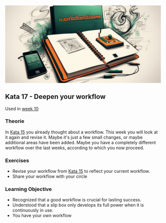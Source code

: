 ![Workflow](images/woche11.png)

## Kata 17 - Deepen your workflow

Used in [week 10](2-1-Woche-10.md)

### Theorie

In [Kata 15](2-1-Kata-15.md) you already thought about a workflow. This week you will look at it again and revise it. Maybe it's just a few small changes, or maybe additional areas have been added. Maybe you have a completely different workflow over the last weeks, according to which you now proceed.


### Exercises
- Revise your workflow from [Kata 15](2-1-Kata-15.md) to reflect your current workflow.
- Share your workflow with your circle


### Learning Objective
- Recognized that a good workflow is crucial for lasting success.
- Understood that a slip box only develops its full power when it is continuously in use.
- You have your own workflow

